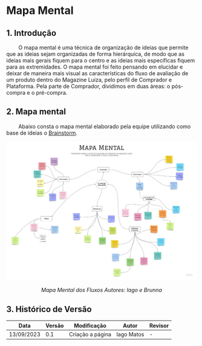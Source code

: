 # Mapa Mental

## 1. Introdução

&emsp;&emsp; O mapa mental é uma técnica de organização de ideias que permite que as ideias sejam organizadas de forma hierárquica, de modo que as ideias mais gerais fiquem para o centro e as ideias mais específicas fiquem para as extremidades. O mapa mental foi feito pensando em elucidar e deixar de maneira mais visual as características do fluxo de avaliação de um produto dentro do Magazine Luiza, pelo perfil de Comprador e Plataforma. Pela parte de Comprador, dividimos em duas áreas: o pós-compra e o pré-compra.

## 2. Mapa mental

&emsp;&emsp; Abaixo consta o mapa mental elaborado pela equipe utilizando como base de ideias o [Brainstorm](./Base/Brainstorm.md).

![Mapa Mental dos Fluxos](../Assets/MapaMentalFluxos.jpg)

<em><center>Mapa Mental dos Fluxos
Autores: Iago e Brunna</center></em>

## 3. Histórico de Versão

| Data       | Versão | Modificação      | Autor      | Revisor |
|------------|--------|------------------|------------|---------|
| 13/09/2023 | 0.1    | Criação a página | Iago Matos | -       |
